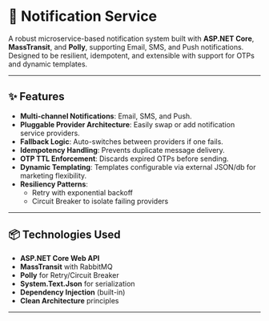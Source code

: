 # 📢 Notification Service

A robust microservice-based notification system built with **ASP.NET Core**, **MassTransit**, and **Polly**, supporting Email, SMS, and Push notifications. Designed to be resilient, idempotent, and extensible with support for OTPs and dynamic templates.

---

## ✨ Features

- **Multi-channel Notifications**: Email, SMS, and Push.
- **Pluggable Provider Architecture**: Easily swap or add notification service providers.
- **Fallback Logic**: Auto-switches between providers if one fails.
- **Idempotency Handling**: Prevents duplicate message delivery.
- **OTP TTL Enforcement**: Discards expired OTPs before sending.
- **Dynamic Templating**: Templates configurable via external JSON/db for marketing flexibility.
- **Resiliency Patterns**:
  - Retry with exponential backoff
  - Circuit Breaker to isolate failing providers

---

## 📦 Technologies Used

- **ASP.NET Core Web API**
- **MassTransit** with RabbitMQ 
- **Polly** for Retry/Circuit Breaker
- **System.Text.Json** for serialization
- **Dependency Injection** (built-in)
- **Clean Architecture** principles

---
